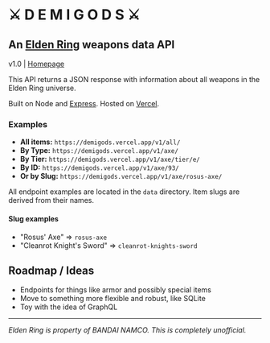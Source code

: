# ⚔️ D E M I G O D S ⚔️

## An [Elden Ring](https://en.bandainamcoent.eu/elden-ring/elden-ring) weapons data API

v1.0 | [Homepage](https://demigods.vercel.app/)

This API returns a JSON response with information about all weapons in the Elden Ring universe.

Built on Node and [Express](https://expressjs.com/). Hosted on [Vercel](https://vercel.com/).

### Examples

* **All items:** `https://demigods.vercel.app/v1/all/`
* **By Type:** `https://demigods.vercel.app/v1/axe/`
* **By Tier:** `https://demigods.vercel.app/v1/axe/tier/e/`
* **By ID:** `https://demigods.vercel.app/v1/axe/93/`
* **Or by Slug:** `https://demigods.vercel.app/v1/axe/rosus-axe/`

All endpoint examples are located in the `data` directory. Item slugs are derived from their names.

#### Slug examples

* "Rosus' Axe" => `rosus-axe`
* "Cleanrot Knight's Sword" => `cleanrot-knights-sword`

## Roadmap / Ideas

* Endpoints for things like armor and possibly special items
* Move to something more flexible and robust, like SQLite
* Toy with the idea of GraphQL

---

_Elden Ring is property of BANDAI NAMCO. This is completely unofficial._
